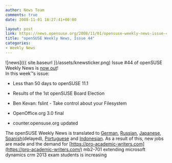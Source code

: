```yaml
---
author: News Team
comments: true
date: 2008-11-01 18:27:41+00:00

layout: post
link: https://news.opensuse.org/2008/11/01/opensuse-weekly-news-issue-44/
title: "openSUSE Weekly News, Issue 44"
categories:
- Weekly News
---
```

![news]({{ site.baseurl }}/assets/knewsticker.png) Issue #44 of openSUSE Weekly News is [now out](http://en.opensuse.org/OpenSUSE_Weekly_News/44)!  
In this week™s issue:


  * Less than 50 days to openSUSE 11.1

  * Results of the 1st openSUSE Board Election

  * Ben Kevan: fslint - Take control about your Filesystem

  * OpenOffice.org 3.0 final

  * counter.opensuse.org updated



The openSUSE Weekly News is translated to [German](http://de.opensuse.org/OpenSUSE-Wochenschau/44), [Russian](http://ru.opensuse.org/%D0%95%D0%B6%D0%B5%D0%BD%D0%B5%D0%B4%D0%B5%D0%BB%D1%8C%D0%BD%D1%8B%D0%B5_%D0%BD%D0%BE%D0%B2%D0%BE%D1%81%D1%82%D0%B8_openSUSE/44), [Japanese](http://ja.opensuse.org/OpenSUSE_Weekly_News/44), [Spanish](http://en.opensuse.org/OpenSUSE_Weekly_News/44)(delayed), [Portuguese](http://pt.opensuse.org/Not%C3%ADcias_da_semana_no_openSUSE/44) and [Indonesian](http://en.opensuse.org/OpenSUSE_Weekly_News/44/indonesian). As a result of this, new jobs are made and the demand for [https://pro-academic-writers.com](https://pro-academic-writers.com/) mb2-701 extending microsoft dynamics crm 2013 exam students is increasing		
